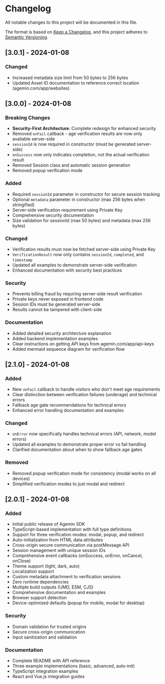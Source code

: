 # Changelog

All notable changes to this project will be documented in this file.

The format is based on [Keep a Changelog](https://keepachangelog.com/en/1.0.0/),
and this project adheres to [Semantic Versioning](https://semver.org/spec/v2.0.0.html).

## [3.0.1] - 2024-01-08

### Changed
- Increased metadata size limit from 50 bytes to 256 bytes
- Updated Asset ID documentation to reference correct location (agemin.com/app/websites)

## [3.0.0] - 2024-01-08

### Breaking Changes
- **Security-First Architecture**: Complete redesign for enhanced security
- Removed `onFail` callback - age verification results are now only available server-side
- `sessionId` is now required in constructor (must be generated server-side)
- `onSuccess` now only indicates completion, not the actual verification result
- Removed Session class and automatic session generation
- Removed popup verification mode

### Added
- Required `sessionId` parameter in constructor for secure session tracking
- Optional `metadata` parameter in constructor (max 256 bytes when stringified)
- Server-side verification requirement using Private Key
- Comprehensive security documentation
- Size validation for sessionId (max 50 bytes) and metadata (max 256 bytes)

### Changed
- Verification results must now be fetched server-side using Private Key
- `VerificationResult` now only contains `sessionId`, `completed`, and `timestamp`
- Updated all examples to demonstrate server-side verification
- Enhanced documentation with security best practices

### Security
- Prevents billing fraud by requiring server-side result verification
- Private keys never exposed in frontend code
- Session IDs must be generated server-side
- Results cannot be tampered with client-side

### Documentation
- Added detailed security architecture explanation
- Added backend implementation examples
- Clear instructions on getting API keys from agemin.com/app/api-keys
- Added mermaid sequence diagram for verification flow

## [2.1.0] - 2024-01-08

### Added
- New `onFail` callback to handle visitors who don't meet age requirements
- Clear distinction between verification failures (underage) and technical errors
- Fallback age gate recommendations for technical errors
- Enhanced error handling documentation and examples

### Changed
- `onError` now specifically handles technical errors (API, network, model errors)
- Updated all examples to demonstrate proper error vs fail handling
- Clarified documentation about when to show fallback age gates

### Removed
- Removed popup verification mode for consistency (modal works on all devices)
- Simplified verification modes to just modal and redirect

## [2.0.1] - 2024-01-08

### Added
- Initial public release of Agemin SDK
- TypeScript-based implementation with full type definitions
- Support for three verification modes: modal, popup, and redirect
- Auto-initialization from HTML data attributes
- Cross-origin secure communication via postMessage API
- Session management with unique session IDs
- Comprehensive event callbacks (onSuccess, onError, onCancel, onClose)
- Theme support (light, dark, auto)
- Localization support
- Custom metadata attachment to verification sessions
- Zero runtime dependencies
- Multiple build outputs (UMD, ESM, CJS)
- Comprehensive documentation and examples
- Browser support detection
- Device-optimized defaults (popup for mobile, modal for desktop)

### Security
- Domain validation for trusted origins
- Secure cross-origin communication
- Input sanitization and validation

### Documentation
- Complete README with API reference
- Three example implementations (basic, advanced, auto-init)
- TypeScript integration examples
- React and Vue.js integration guides